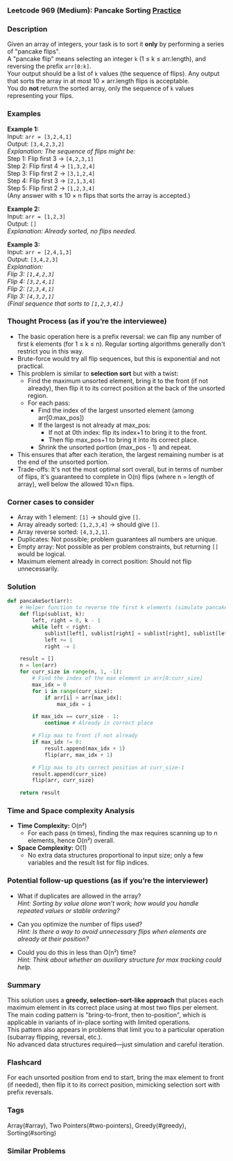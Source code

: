 ### Leetcode 969 (Medium): Pancake Sorting [Practice](https://leetcode.com/problems/pancake-sorting)

### Description  
Given an array of integers, your task is to sort it **only** by performing a series of "pancake flips".  
A "pancake flip" means selecting an integer `k` (1 ≤ k ≤ arr.length), and reversing the prefix `arr[0:k]`.  
Your output should be a list of `k` values (the sequence of flips). Any output that sorts the array in at most 10 × arr.length flips is acceptable.  
You do **not** return the sorted array, only the sequence of `k` values representing your flips.  

### Examples  

**Example 1:**  
Input: `arr = [3,2,4,1]`  
Output: `[3,4,2,3,2]`  
*Explanation: The sequence of flips might be:*  
Step 1: Flip first 3 → `[4,2,3,1]`  
Step 2: Flip first 4 → `[1,3,2,4]`  
Step 3: Flip first 2 → `[3,1,2,4]`  
Step 4: Flip first 3 → `[2,1,3,4]`  
Step 5: Flip first 2 → `[1,2,3,4]`  
(Any answer with ≤ 10 × n flips that sorts the array is accepted.)

**Example 2:**  
Input: `arr = [1,2,3]`  
Output: `[]`  
*Explanation: Already sorted, no flips needed.*

**Example 3:**  
Input: `arr = [2,4,1,3]`  
Output: `[3,4,2,3]`  
*Explanation:  
Flip 3: `[1,4,2,3]`  
Flip 4: `[3,2,4,1]`  
Flip 2: `[2,3,4,1]`  
Flip 3: `[4,3,2,1]`  
(Final sequence that sorts to `[1,2,3,4]`.)*

### Thought Process (as if you’re the interviewee)  
- The basic operation here is a prefix reversal: we can flip any number of first k elements (for 1 ≤ k ≤ n). Regular sorting algorithms generally don't restrict you in this way.
- Brute-force would try all flip sequences, but this is exponential and not practical.
- This problem is similar to **selection sort** but with a twist:  
  - Find the maximum unsorted element, bring it to the front (if not already), then flip it to its correct position at the back of the unsorted region.
  - For each pass:
    - Find the index of the largest unsorted element (among arr[0:max_pos])
    - If the largest is not already at max_pos:
      - If not at 0th index: flip its index+1 to bring it to the front.
      - Then flip max_pos+1 to bring it into its correct place.
    - Shrink the unsorted portion (max_pos - 1) and repeat.
- This ensures that after each iteration, the largest remaining number is at the end of the unsorted portion.
- Trade-offs: It's not the most optimal sort overall, but in terms of number of flips, it's guaranteed to complete in O(n) flips (where n = length of array), well below the allowed 10×n flips.

### Corner cases to consider  
- Array with 1 element: `[1]` → should give `[]`.
- Array already sorted: `[1,2,3,4]` → should give `[]`.
- Array reverse sorted: `[4,3,2,1]`.
- Duplicates: Not possible; problem guarantees all numbers are unique.
- Empty array: Not possible as per problem constraints, but returning `[]` would be logical.
- Maximum element already in correct position: Should not flip unnecessarily.

### Solution

```python
def pancakeSort(arr):
    # Helper function to reverse the first k elements (simulate pancake flip)
    def flip(sublist, k):
        left, right = 0, k - 1
        while left < right:
            sublist[left], sublist[right] = sublist[right], sublist[left]
            left += 1
            right -= 1

    result = []
    n = len(arr)
    for curr_size in range(n, 1, -1):
        # Find the index of the max element in arr[0:curr_size]
        max_idx = 0
        for i in range(curr_size):
            if arr[i] > arr[max_idx]:
                max_idx = i

        if max_idx == curr_size - 1:
            continue # Already in correct place

        # Flip max to front if not already
        if max_idx != 0:
            result.append(max_idx + 1)
            flip(arr, max_idx + 1)

        # Flip max to its correct position at curr_size-1
        result.append(curr_size)
        flip(arr, curr_size)

    return result
```

### Time and Space complexity Analysis  

- **Time Complexity:** O(n²)  
  - For each pass (n times), finding the max requires scanning up to n elements, hence O(n²) overall.
- **Space Complexity:** O(1)  
  - No extra data structures proportional to input size; only a few variables and the result list for flip indices.

### Potential follow-up questions (as if you’re the interviewer)  

- What if duplicates are allowed in the array?  
  *Hint: Sorting by value alone won’t work; how would you handle repeated values or stable ordering?*

- Can you optimize the number of flips used?  
  *Hint: Is there a way to avoid unnecessary flips when elements are already at their position?*

- Could you do this in less than O(n²) time?  
  *Hint: Think about whether an auxiliary structure for max tracking could help.*

### Summary
This solution uses a **greedy, selection-sort-like approach** that places each maximum element in its correct place using at most two flips per element.  
The main coding pattern is "bring-to-front, then to-position", which is applicable in variants of in-place sorting with limited operations.  
This pattern also appears in problems that limit you to a particular operation (subarray flipping, reversal, etc.).  
No advanced data structures required—just simulation and careful iteration.


### Flashcard
For each unsorted position from end to start, bring the max element to front (if needed), then flip it to its correct position, mimicking selection sort with prefix reversals.

### Tags
Array(#array), Two Pointers(#two-pointers), Greedy(#greedy), Sorting(#sorting)

### Similar Problems
